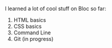 I learned a lot of cool stuff on Bloc so far:
1. HTML basics
2. CSS basics
3. Command Line
4. Git (in progress)
